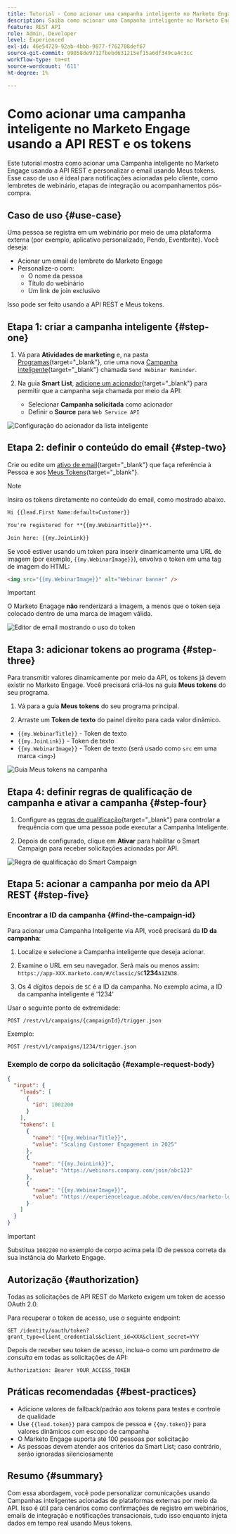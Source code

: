 ```yaml
---
title: Tutorial - Como acionar uma campanha inteligente no Marketo Engage usando a API REST e tokens
description: Saiba como acionar uma Campanha inteligente no Marketo Engage usando a API REST e personalizar o email usando Meus tokens.
feature: REST API
role: Admin, Developer
level: Experienced
exl-id: 46e54729-92ab-4bbb-9877-f762708def67
source-git-commit: 99058de9712fbebd631215ef15a6df349ca4c3cc
workflow-type: tm+mt
source-wordcount: '611'
ht-degree: 1%

---
```


# Como acionar uma campanha inteligente no Marketo Engage usando a API REST e os tokens

Este tutorial mostra como acionar uma Campanha inteligente no Marketo Engage usando a API REST e personalizar o email usando Meus tokens. Esse caso de uso é ideal para notificações acionadas pelo cliente, como lembretes de webinário, etapas de integração ou acompanhamentos pós-compra.

## Caso de uso {#use-case}

Uma pessoa se registra em um webinário por meio de uma plataforma externa (por exemplo, aplicativo personalizado, Pendo, Eventbrite). Você deseja:

* Acionar um email de lembrete do Marketo Engage
* Personalize-o com:
   * O nome da pessoa
   * Título do webinário
   * Um link de join exclusivo

Isso pode ser feito usando a API REST e Meus tokens.

## Etapa 1: criar a campanha inteligente {#step-one}

1. Vá para **Atividades de marketing** e, na pasta [Programas](https://experienceleague.adobe.com/en/docs/marketo/using/product-docs/core-marketo-concepts/programs/creating-programs/understanding-programs){target="_blank"}, crie uma nova [Campanha inteligente](https://experienceleague.adobe.com/en/docs/marketo/using/product-docs/core-marketo-concepts/smart-campaigns/understanding-smart-campaigns){target="_blank"} chamada `Send Webinar Reminder`.

1. Na guia **Smart List**, [adicione um acionador](https://experienceleague.adobe.com/en/docs/marketo/using/product-docs/core-marketo-concepts/smart-campaigns/creating-a-smart-campaign/define-smart-list-for-smart-campaign-trigger){target="_blank"} para permitir que a campanha seja chamada por meio da API:

   * Selecionar **Campanha solicitada** como acionador
   * Definir o **Source** para `Web Service API`

![Configuração do acionador da lista inteligente](assets/trigger-smart-campaign-rest-api-1.png)

## Etapa 2: definir o conteúdo do email {#step-two}

Crie ou edite um [ativo de email](https://experienceleague.adobe.com/en/docs/marketo-developer/marketo/rest/assets/emails){target="_blank"} que faça referência à Pessoa e aos [Meus Tokens](https://experienceleague.adobe.com/en/docs/marketo/using/product-docs/core-marketo-concepts/programs/tokens/managing-my-tokens){target="_blank"}.

>[!NOTE]
>
>Insira os tokens diretamente no conteúdo do email, como mostrado abaixo.

```html
Hi {{lead.First Name:default=Customer}}

You're registered for **{{my.WebinarTitle}}**.

Join here: {{my.JoinLink}}
```

Se você estiver usando um token para inserir dinamicamente uma URL de imagem (por exemplo, `{{my.WebinarImage}}`), envolva o token em uma tag de imagem do HTML:

```html
<img src="{{my.WebinarImage}}" alt="Webinar banner" />
```

>[!IMPORTANT]
>
>O Marketo Enagage **não** renderizará a imagem, a menos que o token seja colocado dentro de uma marca de imagem válida.

![Editor de email mostrando o uso do token](assets/trigger-smart-campaign-rest-api-2.png)

## Etapa 3: adicionar tokens ao programa {#step-three}

Para transmitir valores dinamicamente por meio da API, os tokens já devem existir no Marketo Engage. Você precisará criá-los na guia **Meus tokens** do seu programa.

1. Vá para a guia **Meus tokens** do seu programa principal.

2. Arraste um **Token de texto** do painel direito para cada valor dinâmico.

* `{{my.WebinarTitle}}` - Token de texto
* `{{my.JoinLink}}` - Token de texto
* `{{my.WebinarImage}}` - Token de texto (será usado como `src` em uma marca `<img>`)

![Guia Meus tokens na campanha](assets/trigger-smart-campaign-rest-api-3.png)

## Etapa 4: definir regras de qualificação de campanha e ativar a campanha {#step-four}

1. Configure as [regras de qualificação](https://experienceleague.adobe.com/en/docs/marketo/using/product-docs/core-marketo-concepts/smart-campaigns/using-smart-campaigns/edit-qualification-rules-in-a-smart-campaign){target="_blank"} para controlar a frequência com que uma pessoa pode executar a Campanha Inteligente.

1. Depois de configurado, clique em **Ativar** para habilitar o Smart Campaign para receber solicitações acionadas por API.

![Regra de qualificação do Smart Campaign](assets/trigger-smart-campaign-rest-api-4.png)

## Etapa 5: acionar a campanha por meio da API REST {#step-five}

### Encontrar a ID da campanha {#find-the-campaign-id}

Para acionar uma Campanha Inteligente via API, você precisará da **ID da campanha**:

1. Localize e selecione a Campanha inteligente que deseja acionar.

1. Examine o URL em seu navegador. Será mais ou menos assim: `https://app-XXX.marketo.com/#/classic/SC`**1234**`A1ZN38`.

1. Os 4 dígitos depois de `SC` é a ID da campanha. No exemplo acima, a ID da campanha inteligente é &#39;1234&#39;

Usar o seguinte ponto de extremidade:

```
POST /rest/v1/campaigns/{campaignId}/trigger.json
```

Exemplo:

```
POST /rest/v1/campaigns/1234/trigger.json
```

### Exemplo de corpo da solicitação {#example-request-body}

```json
{
  "input": {
    "leads": [
      {
        "id": 1002200
      }
    ],
    "tokens": [
      {
        "name": "{{my.WebinarTitle}}",
        "value": "Scaling Customer Engagement in 2025"
      },
      {
        "name": "{{my.JoinLink}}",
        "value": "https://webinars.company.com/join/abc123"
      },
      {
        "name": "{{my.WebinarImage}}",
        "value": "https://experienceleague.adobe.com/en/docs/marketo-learn/tutorials/events/media_1c6f338a518ada11550084c8ab3a6bbf554ff6eac.jpeg"
      }
    ]
  }
}
```

>[!IMPORTANT]
>
>Substitua `1002200` no exemplo de corpo acima pela ID de pessoa correta da sua instância do Marketo Engage.

## Autorização {#authorization}

Todas as solicitações de API REST do Marketo exigem um token de acesso OAuth 2.0.

Para recuperar o token de acesso, use o seguinte endpoint:

```
GET /identity/oauth/token?grant_type=client_credentials&client_id=XXX&client_secret=YYY
```

Depois de receber seu token de acesso, inclua-o como um _parâmetro de consulta_ em todas as solicitações de API:

```
Authorization: Bearer YOUR_ACCESS_TOKEN
```

## Práticas recomendadas {#best-practices}

* Adicione valores de fallback/padrão aos tokens para testes e controle de qualidade
* Use `{{lead.token}}` para campos de pessoa e `{{my.token}}` para valores dinâmicos com escopo de campanha
* O Marketo Engage suporta até 100 pessoas por solicitação
* As pessoas devem atender aos critérios da Smart List; caso contrário, serão ignoradas silenciosamente

## Resumo {#summary}

Com essa abordagem, você pode personalizar comunicações usando Campanhas inteligentes acionadas de plataformas externas por meio da API. Isso é útil para cenários como confirmações de registro em webinários, emails de integração e notificações transacionais, tudo isso enquanto injeta dados em tempo real usando Meus tokens.
